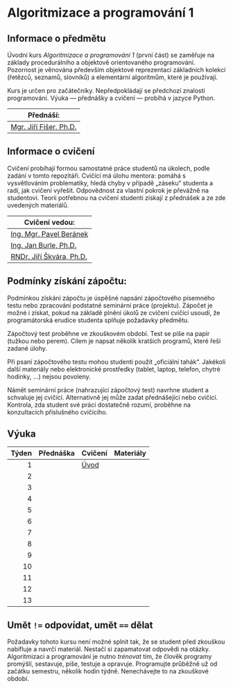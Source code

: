 # Algoritmizace a programování 1

## Informace o předmětu

Úvodní kurs _Algoritmizace a programování 1_ (první část) se zaměřuje na základy procedurálního a objektově orientovaného programování. Pozornost je věnována především objektové reprezentaci základních kolekcí (řetězců, seznamů, slovníků) a elementární algoritmům, které je používají.

Kurs je určen pro začátečníky. Nepředpokládají se předchozí znalosti programování. Výuka — přednášky a cvičení — probíhá v jazyce Python.

| Přednáší:                   |
| --------------------------- |
| [Mgr. Jiří Fišer, Ph.D.][1] |

[1]: https://ki.ujep.cz/cs/personalni-slozeni/jiri-fiser/

## Informace o cvičení

Cvičení probíhají formou samostatné práce studentů na úkolech, podle zadání v tomto repozitáři. Cvičící má úlohu mentora: pomáhá s vysvětlováním problematiky, hledá chyby v případě „záseku“ studenta a radí, jak cvičení vyřešit. Odpovědnost za vlastní pokrok je převážně na studentovi. Teorii potřebnou na cvičení studenti získají z přednášek a ze zde uvedených materiálů.

| Cvičení vedou:                |
| ----------------------------- |
| [Ing. Mgr. Pavel Beránek][2]  |
| [Ing. Jan Burle, Ph.D.][3]    |
| [RNDr. Jiří Škvára, Ph.D.][4] |

[2]: https://ki.ujep.cz/cs/personalni-slozeni/pavel-beranek/
[3]: https://ki.ujep.cz/cs/personalni-slozeni/jan-burle/
[4]: https://ki.ujep.cz/cs/personalni-slozeni/jiri-skvara/

## Podmínky získání zápočtu:

Podmínkou získání zápočtu je úspěšné napsání zápočtového písemného testu nebo zpracování podstatné seminární práce (projektu). Zápočet je možné i získat, pokud na základě plnění úkolů ze cvičení cvičící usoudí, že programátorská erudice studenta splňuje požadavky předmětu.

Zápočtový test proběhne ve zkouškovém období. Test se píše na papír (tužkou nebo perem). Cílem je napsat několik kratších programů, které řeší zadané úlohy.

Při psaní zápočtového testu mohou studenti použít „oficiální tahák“. Jakékoli další materiály nebo elektronické prostředky (tablet, laptop, telefon, chytré hodinky, ...) nejsou povoleny.

Námět seminární práce (nahrazující zápočtový test) navrhne student a schvaluje jej cvičící. Alternativně jej může zadat přednášející nebo cvičící. Kontrola, zda student své práci dostatečně rozumí, proběhne na konzultacích příslušného cvičícího.

## Výuka

| Týden | Přednáška | Cvičení                   | Materiály |
| ----: | --------- | ------------------------- | --------- |
|     1 |           | [Úvod](./week/01.md)      |           |
|     2 |           | <!--[02](./week/02.md)--> |           |
|     3 |           | <!--[03](./week/03.md)--> |           |
|     4 |           | <!--[04](./week/04.md)--> |           |
|     5 |           | <!--[05](./week/05.md)--> |           |
|     6 |           | <!--[06](./week/06.md)--> |           |
|     7 |           | <!--[07](./week/07.md)--> |           |
|     8 |           | <!--[08](./week/08.md)--> |           |
|     9 |           | <!--[09](./week/09.md)--> |           |
|    10 |           | <!--[10](./week/10.md)--> |           |
|    11 |           | <!--[11](./week/11.md)--> |           |
|    12 |           | <!--[12](./week/12.md)--> |           |
|    13 |           | <!--[13](./week/13.md)--> |           |

## Umět `!=` odpovídat, umět `==` dělat

Požadavky tohoto kursu není možné splnit tak, že se student před zkouškou nabifluje a navrčí materiál. Nestačí si zapamatovat odpovědi na otázky. Algoritmizaci a programování je nutno _trénovat_ tím, že člověk programy promýšlí, sestavuje, píše, testuje a opravuje. Programujte průběžně už od začátku semestru, několik hodin týdně. Nenechávejte to na zkouškové období.
